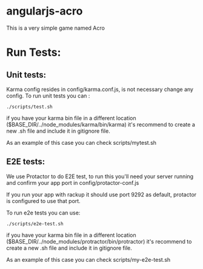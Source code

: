 angularjs-acro
==============

This is a very simple game named Acro


Run Tests:
=========

## Unit tests:

Karma config resides in config/karma.conf.js, is not necessary change any config.
To run unit tests you can :

```
./scripts/test.sh
```

if you have your karma bin file in a different location ($BASE_DIR/../node_modules/karma/bin/karma) it's recommend to
create a new .sh file and include it in gitignore file.

As an example of this case you can check scripts/mytest.sh

## E2E tests:

We use Protactor to do E2E test, to run this you'll need your server running and confirm your app port in config/protactor-conf.js

If you run your app with rackup it should use port 9292 as default, protactor is configured to use that port.

To run e2e tests you can use:

```
./scripts/e2e-test.sh
```

if you have your karma bin file in a different location ($BASE_DIR/../node_modules/protractor/bin/protractor) it's recommend to
create a new .sh file and include it in gitignore file.

As an example of this case you can check scripts/my-e2e-test.sh